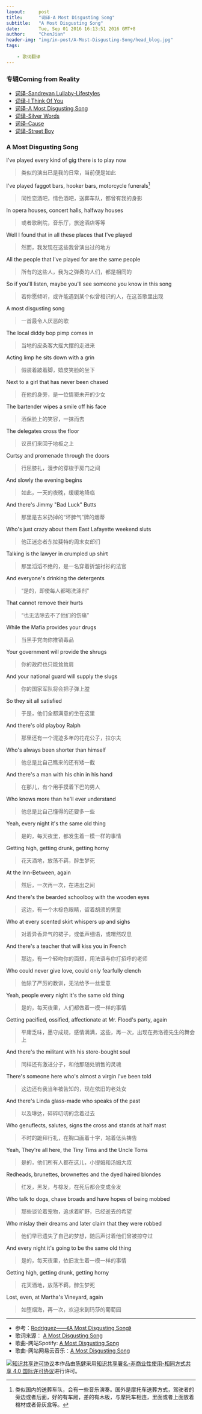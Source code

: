```yaml
---
layout:     post
title:      "词译-A Most Disgusting Song"
subtitle:   "A Most Disgusting Song"
date:       Tue, Sep 01 2016 16:13:51 2016 GMT+8
author:     "ChenJian"
header-img: "img/in-post/A-Most-Disgusting-Song/head_blog.jpg"
tags:
    
    - 歌词翻译
---
```


### 专辑Coming from Reality

- [词译-Sandrevan Lullaby-Lifestyles](https://o-my-chenjian.com/2017/05/08/Sandrevan-Lullaby/)
- [词译-I Think Of You](https://o-my-chenjian.com/2016/09/14/I-Think-Of-You/)
- [词译-A Most Disgusting Song](https://o-my-chenjian.com/2016/09/01/A-Most-Disgusting-Song/)
- [词译-Silver Words](https://o-my-chenjian.com/2017/07/26/Silver-Words/)
- [词译-Cause](https://o-my-chenjian.com/2017/08/03/Cause/)
- [词译-Street Boy](https://o-my-chenjian.com/2017/11/19/Street-Boy/)

### A Most Disgusting Song

I've played every kind of gig there is to play now

> 类似的演出已是我的日常，当前便是如此

I've played faggot bars, hooker bars, motorcycle funerals[^1]

> 同性恋酒吧，情色酒吧，送葬车队，都曾有我的身影 

In opera houses, concert halls, halfway houses

> 或者歌剧院，音乐厅，旅途酒店等等

Well I found that in all these places that I've played

> 然而，我发现在这些我曾演出过的地方

All the people that I've played for are the same people

> 所有的这些人，我为之弹奏的人们，都是相同的

So if you'll listen, maybe you'll see someone you know in this song

> 若你愿倾听，或许能遇到某个似曾相识的人，在这首歌里出现

A most disgusting song

> 一首最令人厌恶的歌

The local diddy bop pimp comes in

> 当地的皮条客大摇大摆的走进来

Acting limp he sits down with a grin

> 假装着跛着脚，嬉皮笑脸的坐下

Next to a girl that has never been chased

> 在他的身旁，是一位情窦未开的少女

The bartender wipes a smile off his face

> 酒保脸上的笑容，一抹而去

The delegates cross the floor

> 议员们来回于地板之上

Curtsy and promenade through the doors

> 行屈膝礼，漫步的穿梭于房门之间

And slowly the evening begins

> 如此，一天的夜晚，缓缓地降临

And there's Jimmy "Bad Luck" Butts

> 那里是吉米扔掉的“坏脾气”牌的烟蒂

Who's just crazy about them East Lafayette weekend sluts

> 他正迷恋者东拉斐特的周末女郎们

Talking is the lawyer in crumpled up shirt

> 那里滔滔不绝的，是一名穿着折皱衬衫的法官

And everyone's drinking the detergents

> “是的，即使每人都喝洗涤剂”

That cannot remove their hurts

> “也无法除去不了他们的伤痛”

While the Mafia provides your drugs

> 当黑手党向你推销毒品

Your government will provide the shrugs

> 你的政府也只能耸耸肩

And your national guard will supply the slugs

> 你的国家军队将会把子弹上膛

So they sit all satisfied

> 于是，他们全都满意的坐在这里

And there's old playboy Ralph

> 那里还有一个混迹多年的花花公子，拉尔夫

Who's always been shorter than himself

> 他总是比自己瞧来的还有矮一截

And there's a man with his chin in his hand

> 在那儿，有个用手摸着下巴的男人

Who knows more than he'll ever understand

> 他总是比自己懂得的还要多一些

Yeah, every night it's the same old thing

> 是的，每天夜里，都发生着一模一样的事情

Getting high, getting drunk, getting horny

> 花天酒地，放荡不羁，醉生梦死

At the Inn-Between, again

> 然后，一次再一次，在进出之间

And there's the bearded schoolboy with the wooden eyes

> 这边，有一个木棕色眼睛，留着胡须的男童

Who at every scented skirt whispers up and sighs

> 对着异香异气的裙子，或低声细语，或喟然叹息

And there's a teacher that will kiss you in French

> 那边，有一个轻吻你的面颊，用法语与你打招呼的老师

Who could never give love, could only fearfully clench

> 他除了严厉的教训，无法给予一丝爱意

Yeah, people every night it's the same old thing

> 是的，每天夜里，人们都做着一模一样的事情

Getting pacified, ossified, affectionate at Mr. Flood's party, again

> 平庸乏味，墨守成规，感情满满，这些，再一次，出现在弗洛德先生的舞会上

And there's the militant with his store-bought soul

> 同样还有激进分子，和他那随处销售的灵魂

There's someone here who's almost a virgin I've been told

> 这边还有我当年被告知的，现在依旧的老处女

And there's Linda glass-made who speaks of the past

> 以及琳达，碎碎叨叨的念着过去

Who genuflects, salutes, signs the cross and stands at half mast

> 不时的跪拜行礼，在胸口画着十字，站着低头祷告

Yeah, They're all here, the Tiny Tims and the Uncle Toms

> 是的，他们所有人都在这儿，小提姆和汤姆大叔

Redheads, brunettes, brownettes and the dyed haired blondes

> 红发，黑发，与棕发，在死后都会变成金发

Who talk to dogs, chase broads and have hopes of being mobbed

> 那些谈论着宠物，追求着旷野，已经逝去的希望

Who mislay their dreams and later claim that they were robbed

> 他们早已遗失了自己的梦想，随后声讨着他们曾被掠夺过

And every night it's going to be the same old thing

> 是的，每天夜里，依旧发生着一模一样的事情

Getting high, getting drunk, getting horny

> 花天酒地，放荡不羁，醉生梦死

Lost, even, at Martha's Vineyard, again

> 如堕烟海，再一次，欢迎来到玛莎的葡萄园


[^1]: 类似国内的送葬车队，会有一些音乐演奏。国外是摩托车送葬方式，驾驶者的旁边或者后面，好的有车厢，差的有木板，与摩托车相连，里面或者上面放着棺材或者骨灰盒等。

----------
* 参考：[Rodriguez——《A Most Disgusting Song》](http://blog.sina.com.cn/s/blog_604af09b0101h08t.html#cmt_3231362)
* 歌词来源： [A Most Disgusting Song](http://genius.com/Rodriguez-a-most-disgusting-song-lyrics)
* 歌曲-网站Spotify: [A Most Disgusting Song](https://play.spotify.com/album/4Aa53iJ3EuGEkrna4nhAHn)
* 歌曲-网站网易云音乐：[A Most Disgusting Song](http://music.163.com/#/song?id=29379916)


<a rel="license" href="http://creativecommons.org/licenses/by-nc-sa/4.0/"><img alt="知识共享许可协议" style="border-width:0" src="https://i.creativecommons.org/l/by-nc-sa/4.0/88x31.png" /></a>本作品由<a xmlns:cc="http://creativecommons.org/ns#" href="https://o-my-chenjian.com/2016/09/01/A-Most-Disgusting-Song/" property="cc:attributionName" rel="cc:attributionURL">陈健</a>采用<a rel="license" href="http://creativecommons.org/licenses/by-nc-sa/4.0/">知识共享署名-非商业性使用-相同方式共享 4.0 国际许可协议</a>进行许可。
